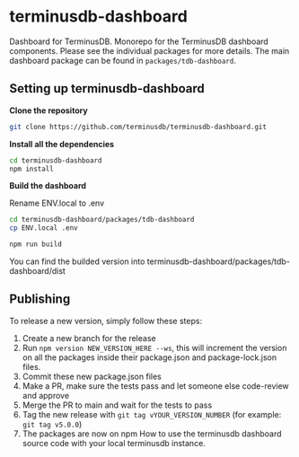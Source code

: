 # terminusdb-dashboard
Dashboard for TerminusDB. Monorepo for the TerminusDB dashboard components. Please see the individual packages for more
details. The main dashboard package can be found in `packages/tdb-dashboard`.

## Setting up terminusdb-dashboard

**Clone the repository**
```sh
git clone https://github.com/terminusdb/terminusdb-dashboard.git
```

**Install all the dependencies**
```sh
cd terminusdb-dashboard
npm install
```

**Build the dashboard**

Rename ENV.local to .env
```sh
cd terminusdb-dashboard/packages/tdb-dashboard
cp ENV.local .env

npm run build
```
You can find the builded version into terminusdb-dashboard/packages/tdb-dashboard/dist

## Publishing

To release a new version, simply follow these steps:

1. Create a new branch for the release
2. Run `npm version NEW_VERSION_HERE --ws`, this will increment the version on all the packages inside
   their package.json and package-lock.json files.
3. Commit these new package.json files
4. Make a PR, make sure the tests pass and let someone else code-review and approve
5. Merge the PR to main and wait for the tests to pass
6. Tag the new release with `git tag vYOUR_VERSION_NUMBER` (for example: `git tag v5.0.0`)
7. The packages are now on npm
How to use the terminusdb dashboard source code with your local terminusdb instance.








